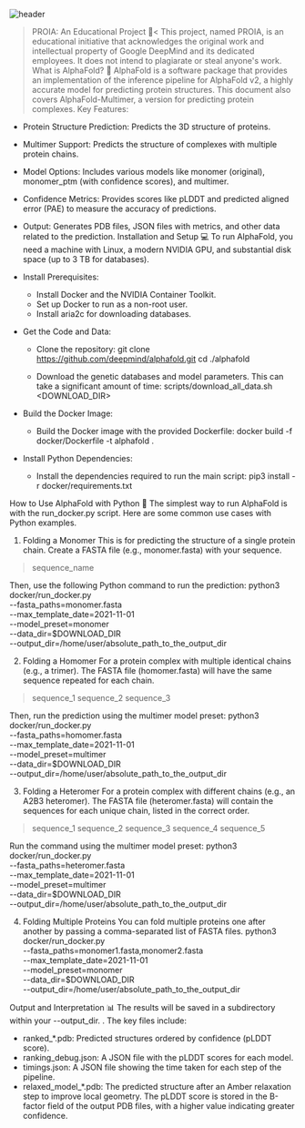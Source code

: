 ![header](imgs/header.jpg)

>PROIA: An Educational Project 📝<
This project, named PROIA, is an educational initiative that acknowledges the original work and intellectual property of Google DeepMind and its dedicated employees. It does not intend to plagiarate or steal anyone's work.
What is AlphaFold? 🧬
AlphaFold is a software package that provides an implementation of the inference pipeline for AlphaFold v2, a highly accurate model for predicting protein structures. This document also covers AlphaFold-Multimer, a version for predicting protein complexes.
Key Features:
 * Protein Structure Prediction: Predicts the 3D structure of proteins.
 * Multimer Support: Predicts the structure of complexes with multiple protein chains.
 * Model Options: Includes various models like monomer (original), monomer_ptm (with confidence scores), and multimer.
 * Confidence Metrics: Provides scores like pLDDT and predicted aligned error (PAE) to measure the accuracy of predictions.
 * Output: Generates PDB files, JSON files with metrics, and other data related to the prediction.
Installation and Setup 💻
To run AlphaFold, you need a machine with Linux, a modern NVIDIA GPU, and substantial disk space (up to 3 TB for databases).
 * Install Prerequisites:
   * Install Docker and the NVIDIA Container Toolkit.
   * Set up Docker to run as a non-root user.
   * Install aria2c for downloading databases.
 * Get the Code and Data:
   * Clone the repository:
     git clone https://github.com/deepmind/alphafold.git
cd ./alphafold

   * Download the genetic databases and model parameters. This can take a significant amount of time:
     scripts/download_all_data.sh <DOWNLOAD_DIR>

 * Build the Docker Image:
   * Build the Docker image with the provided Dockerfile:
     docker build -f docker/Dockerfile -t alphafold .

 * Install Python Dependencies:
   * Install the dependencies required to run the main script:
     pip3 install -r docker/requirements.txt

How to Use AlphaFold with Python 🐍
The simplest way to run AlphaFold is with the run_docker.py script. Here are some common use cases with Python examples.
1. Folding a Monomer
This is for predicting the structure of a single protein chain. Create a FASTA file (e.g., monomer.fasta) with your sequence.
>sequence_name

Then, use the following Python command to run the prediction:
python3 docker/run_docker.py \
--fasta_paths=monomer.fasta \
--max_template_date=2021-11-01 \
--model_preset=monomer \
--data_dir=$DOWNLOAD_DIR \
--output_dir=/home/user/absolute_path_to_the_output_dir

2. Folding a Homomer
For a protein complex with multiple identical chains (e.g., a trimer). The FASTA file (homomer.fasta) will have the same sequence repeated for each chain.
>sequence_1
>sequence_2
>sequence_3

Then, run the prediction using the multimer model preset:
python3 docker/run_docker.py \
--fasta_paths=homomer.fasta \
--max_template_date=2021-11-01 \
--model_preset=multimer \
--data_dir=$DOWNLOAD_DIR \
--output_dir=/home/user/absolute_path_to_the_output_dir

3. Folding a Heteromer
For a protein complex with different chains (e.g., an A2B3 heteromer). The FASTA file (heteromer.fasta) will contain the sequences for each unique chain, listed in the correct order.
>sequence_1
>sequence_2
>sequence_3
>sequence_4
>sequence_5

Run the command using the multimer model preset:
python3 docker/run_docker.py \
--fasta_paths=heteromer.fasta \
--max_template_date=2021-11-01 \
--model_preset=multimer \
--data_dir=$DOWNLOAD_DIR \
--output_dir=/home/user/absolute_path_to_the_output_dir

4. Folding Multiple Proteins
You can fold multiple proteins one after another by passing a comma-separated list of FASTA files.
python3 docker/run_docker.py \
--fasta_paths=monomer1.fasta,monomer2.fasta \
--max_template_date=2021-11-01 \
--model_preset=monomer \
--data_dir=$DOWNLOAD_DIR \
--output_dir=/home/user/absolute_path_to_the_output_dir

Output and Interpretation 📊
The results will be saved in a subdirectory within your --output_dir. . The key files include:
 * ranked_*.pdb: Predicted structures ordered by confidence (pLDDT score).
 * ranking_debug.json: A JSON file with the pLDDT scores for each model.
 * timings.json: A JSON file showing the time taken for each step of the pipeline.
 * relaxed_model_*.pdb: The predicted structure after an Amber relaxation step to improve local geometry.
The pLDDT score is stored in the B-factor field of the output PDB files, with a higher value indicating greater confidence.
